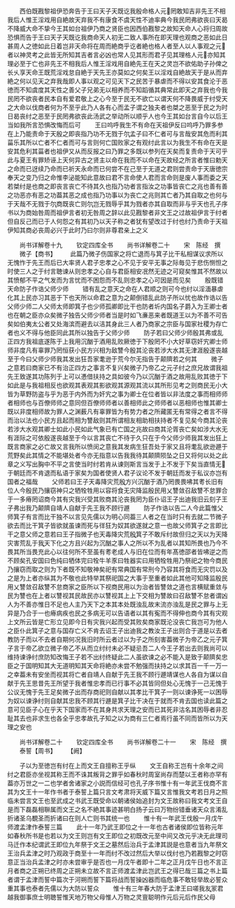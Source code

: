 <!-- { "loadSidebar": true } -->
　　西伯既戡黎祖伊恐奔告于王曰天子天既讫我殷命格人元罔敢知吉非先王不相我后人惟王淫戏用自絶故天弃我不有康食不虞天性不迪率典今我民罔弗欲丧曰天曷不降威大命不挚今王其如台祖伊乃商之贤臣也因西伯戡黎之故知天命人心将归周故恐惧而告于王曰天子天既讫我商命天人初无二致人事所在即天理也观商之恶如此日甚周人之徳如此日着岂非天命将在周而絶商乎讫者絶也格人者至人以人事观之元者以神灵考之此皆无所知其吉者言必凶也常人见其形而君子见其理格人元亦知其理必至于亡也非先王不相我后人惟王淫戏用自絶先王在天之灵岂不欲佑助子孙俾之长乆享天命王既荒淫戏怠自絶于天先王亦莫如之何矣王以淫戏自絶故天于是从而弃絶之何以见天之弃我哉即人事以观之可见天下之民苦于暴虐而不得以安其食沦于恶徳而不知虞度其天性之善父子兄弟无以相养而不知蹈循其典常此即天之弃我也今我民罔不欲丧者民本自有爱君敬上之心今至于民无不欲亡以谓天何不降畏威于纣受天之大命以伐商者何为不至乎此乃人各有心而孟子谓之独夫者也桀之恶至于民之为时日曷丧纣之恶至于民罔弗欲丧此汤武之举动所以顺乎人也今王其如台言自今以后王当如我所言恐惧改悔而后可
　　王曰呜呼我生不有命在天祖伊反曰呜呼乃罪多参在上乃能责命于天殷之即丧指乃功不无戮于尔孟子曰不仁者可与言哉安其危而利其菑乐其所以亡者不仁者而可与言则何亡国败家之有观纣此言以为我生不有命在天是安其危利其菑者也祖伊又从而反报之曰乃罪之多既以参列在天矣而复责命于天可乎此与夏王有罪矫诬上天何异古之贤主以命在我而不以命在天故经之所言者惟曰勅天之命而已迓续乃命而已祈天永命而已何尝不在己至于无道之君则尝责命于天唐徳宗奉天之变乃归之命惟李泌能知此意故曰君不言命使人君而言命则是废人事而委之天若桀纣是也商之即丧言丧亡不待其久也指乃功者言指汝之功事皆丧亡之兆也善有善之功恶亦有恶之功葢其恶之成也指乃功事以为丧亡之兆则其亡者乃其自取之也何与于天哉不无戮于尔商既丧亡则尔岂无戮辱乎其为戮者亦其自取而非与乎天也孔子序书以为商始咎周而祖伊言者初无咎周之辞以此见戡黎者非文王之过故祖伊言于纣者但自反己而已于人何怨之有其初乃以天子称之者犹有望改过于纣也纣乃责命于天祖伊知其商必丧周必兴于此时乃曰尔则非尊君亲上之义

　　尚书详解卷十九
　　钦定四库全书
　　尚书详解卷二十
　　宋　陈经　撰
　　微子【商书】
　　此篇乃微子伤国家之将亡退而与箕子比干私相谋议求所以无愧怍于先王而后已大率贤人君子忠孝之心不见于安平无事之际毎见于悲伤恻怛之时使三人之于纣言聴谏从则忠孝之心自与君臣相安冺然无迹之可窥矣惟其不然故以其愤郁不平之气发而为言忧而不困怨而不乱则忠孝之心可因是而见矣
　　殷既错天命防子作诰父师少师
　　错有乱之意天之命在人君顺之则可今也纣以淫湎暴虐化其上民亦习其恶于下也天所以命君之意为之颠倒错乱此防子所以忧也故作诰以告父师少师二人父师太师即箕子也少师孤卿即比干也防者圻内国名子爵入为王卿士者也在朝之臣亦众矣微子独告父师少师者当是时如飞亷恶来者既道王以为不善不可告矣如伯夷太公者又处海滨而避去以洁其身此三人者乃商家之宗臣与国家社稷为存亡者也义不得与他臣同此其所以独告于父师少师
　　防子若曰父师少师殷其弗或乱正四方我祖底遂陈于上我用沉酗于酒用乱败厥徳于下殷罔不小大好草窃奸宄卿士师师非度凡有辜罪乃罔恒获小民方兴相为敌讐今殷其沦丧若渉大水其无津涯殷遂丧越至于今曰父师少师我其发出狂吾家耄逊于荒今尔无指告于颠隮若之何其
　　微子之意若曰商家已不有治正四方之事言不复兴矣微子乃帝乙之元子纣之庶兄故谓我祖先王致遂其功陈列于上可以慿借扶持之具如彼今乃以沉酗于酒之故用乱败其徳于下如此是与我祖相反也欲观其表观其影欲观其源观其流以其所形见考之则商民无小大皆为草野防盗与乎为恶于内外而为奸宄之事为卿士在位者皆以非法度之事而相师师者相师也与百僚师师之意同但百僚师师者以善相师此之师师者以恶相师也惟其卿士既以非度相师故为罪人之渊薮凡有辜罪皆为有势力者之所藏匿无有常得之者言不得而治以法也小民方且起而相为讐敌则其所谓相友相助相扶持者不复见矣今商其沦丧若涉大水观其卿士如此小民如此气象已有亡国之兆故曰商其沦胥丧亡矣如涉大水无有涯际之可依殷遂丧越至于今以言其丧亡不待于久只在于今父师少师我其发出狂上既言商家之必亡故又言我所以愤闵之意我其发病生狂吾处于家又且将耄乱欲逊遯于荒野矣此其情之不能堪处者今亦无指意以告我我待其颠隮陨坠之日又将何以处之此章之义写出胸中不平之言使当时纣若肯从谏则斯言当发于上不发于下矣当直情无于朝廷而不肯退而私语于家矣为国者使贤人君子议论不发于朝廷而发于私议亦岂有国者之福哉
　　父师若曰王子天毒降灾荒殷方兴沉酗于酒乃罔畏畏咈其耉长旧有位人今殷民乃攘窃神只之牺牷牲用以容将食无灾降监殷民用乂讐敛召敌讐不怠罪合于一多瘠罔诏商今其有灾我兴受其败商其沦丧我罔为臣仆诏王子出迪我旧云刻子王子弗出我乃颠隮自靖人自献于先王我不顾行遯
　　防子作诰以告二人今此篇惟父师箕子有言而比干独不以言见先儒以为明心同葢三人者之在当时只有去就二节微子欲去而比干箕子皆欲就虽谏而死与徉狂为奴其欲遂就之意一也故父师箕子之言即比干之意父师之意若曰王子指微子也天毒降灾荒殷箕子不敢斥纣故但归之天以为天降灾害荒乱于我天下化之方且兴起为沉酗之事人之所以不为乱者以其知所畏也乃今不畏其所当畏充此心以往何所不至虽有耉老成人与旧在位而有年髙徳邵者皆咈逆之而不顾矣孔安国曰色纯曰牺体完曰牷牛羊豕曰牲器实曰用牺牷牲用乃祭祀之物今商民乃攘窃而取之则为下者既不知敬神矣祀有常典国有常刑今乃容其将食而无灾罚以及之是为上者亦纵其为不敬也此特举其祭祀国之大事于至重者如此其他可知降监殷民用乂讐敛召敌讐不怠商家之臣所以下视商民用以为治者皆讐敛之道也言横赋重敛与民为讐也在上者以讐视其民故民亦以讐视其上上下交相为讐故曰召敌讐不怠者谓凶人为不善亦惟日不足也人主乃天下之本其本处既浊乱故末流亦浊乱是民之罪与上无异是乃合于一也瘠病疾也民之多病无可以告语者以其有寃而不得伸也商今其有灾观上文所云皆是亡形立见即今日有灾我兴起而受其败矣商家既沦没丧亡我岂可为他人之臣仆此箕子之意与国存亡义不肯去诏王子出迪我之教汝王子出则合于道是以去者教防子而以不去者自期何况我旧时所云者过以为子之所刻害葢微子为帝乙之元子箕子言于帝乙欲立微子帝乙不从而立纣纣未必不疑忌吾二人今王子若出去则我尚可以维持谏诤纣庶防知改悔王子若不出纣终疑此二人虽欲谏之必不能入是致于颠隮矣忠臣之于国明知其大无道明知其天命将絶亦未尝不勉强而扶持之以求其百一千一万一之幸葢未有安坐而视其将亡者自靖人自献于先王我不顾行遯靖谋也人各自为谋以自献于先王思昔先王所望于我者惟忠孝而已行事不必其皆同但处心无愧于一己无愧于公议无愧于先王足矣微子出而存商祀则自献以其孝比干箕子一则以谏诤死一以困辱为奴以谏诤纣则自献其忠我不顾其行遯是箕子比干决在于就而不肯去国也读此篇之意可见臣子心在乎天下国家而不在其身共求天理之安而已其死非沽名其困辱者非忍耻其去也非求生也各全乎忠孝故孔子知之以为商有三仁者焉行虽不同而皆所以为天理之安也

　　尚书详解卷二十
　　钦定四库全书
　　尚书详解卷二十一
　　宋　陈经　撰
　　泰誓【周书】
　　【阙】

　　子以为至徳岂有纣在上而文王自擅称王乎纵
　　文王自称王岂有十余年之间纣之君臣亦坐视其称王而不诛其叛背之罪乎如春秋时周室尚存而楚以王者称亦罕有葢亦万世之一二也学者舍诸家之小説而信经可也孔子序书惟十有一年武王伐商不言其为文王十一年作书者于泰誓上篇只言文考肃将天威下篇又言惟我文考若日月之照临未尝言文王也至武成之书武王既受命以朝诸侯始追封为文王故称曰我文考文王自是而下磊磊相聨属而文王之名不絶其事迹甚明白扬子云曰万物纷错垂诸天众言淆乱折诸圣乌覩圣而折诸曰在则人亡则书其统一也
　　惟十有一年武王伐殷一月戊午师渡孟津作泰誓三篇
　　此十一年乃武王即位之十一年也古者诸侯即位皆称元年如春秋所书是也若以为文王则岂有文王即位之初既改元至中间又改元乎决无此理司马迁作本纪谓武王即位九年祭于文王之墓然后治兵于孟津其説是也意者当九年祭文王治兵孟津之时乃观政于商至十一年而纣不改过然后大举以伐纣也乃若戡黎之时窃意正当治兵孟津之时亦未尝审乎是否也一月戊午者即十二年之正月戊午日也不言正月者商之正朔已终周之正朔未立故不言正师渡孟津此岂武王之得已哉三篇之书上篇者谓于孟津而誓中篇次于河朔而誓下篇将战而誓操凶器而临危事不敢轻举故必誓众重其事也泰者先儒以为大防以誓众
　　惟十有三年春大防于孟津王曰嗟我友冡君越我御事庶士明聴誓惟天地万物父母惟人万物之灵亶聪明作元后元后作民父母
